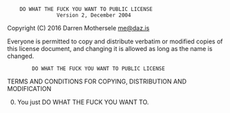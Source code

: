         DO WHAT THE FUCK YOU WANT TO PUBLIC LICENSE 
                    Version 2, December 2004 

 Copyright (C) 2016 Darren Mothersele <me@daz.is> 

 Everyone is permitted to copy and distribute verbatim or modified 
 copies of this license document, and changing it is allowed as long 
 as the name is changed. 

            DO WHAT THE FUCK YOU WANT TO PUBLIC LICENSE 
   TERMS AND CONDITIONS FOR COPYING, DISTRIBUTION AND MODIFICATION 

  0. You just DO WHAT THE FUCK YOU WANT TO.
